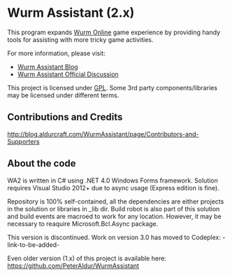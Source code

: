 Wurm Assistant (2.x)
====================
This program expands [Wurm Online][] game experience by providing handy tools for assisting with more tricky game activities.

For more information, please visit:

* [Wurm Assistant Blog][blog website]
* [Wurm Assistant Official Discussion][official thread]

This project is licensed under [GPL]. Some 3rd party components/libraries may be licensed under different terms.

Contributions and Credits
-------------
http://blog.aldurcraft.com/WurmAssistant/page/Contributors-and-Supporters

About the code
--------------
WA2 is written in C# using .NET 4.0 Windows Forms framework. Solution requires Visual Studio 2012+ due to async usage (Express edition is fine).

Repository is 100% self-contained, all the dependencies are either projects in the solution or libraries in _lib dir. Build robot is also part of this solution and build events are macroed to work for any location. However, it may be necessary to reaquire Microsoft.Bcl.Async package.

This version is discontinued. Work on version 3.0 has moved to Codeplex:
-link-to-be-added-

Even older version (1.x) of this project is available here:
https://github.com/PeterAldur/WurmAssistant

[3rdpartycomponents]: http://blog.aldurcraft.com/WurmAssistant/page/Contributors-and-Supporters
[Wurm Online]: http://wurmonline.com/
[blog website]: http://blog.aldurcraft.com/wurmassistant/
[official thread]: http://forum.wurmonline.com/index.php?/topic/68031-windows-tool-wurm-assistant-wa2-alpha-released/
[GPL]: http://www.gnu.org/licenses/gpl.html
[email]: aldurcraft@gmail.com
[Microsoft.BCL]: http://nuget.org/packages/Microsoft.Bcl.Async/
[irrKlang]: http://www.ambiera.com/irrklang/
[SQLite]: http://www.sqlite.org/
[Notification Window]: http://www.codeproject.com/Articles/277584/Notification-Window
